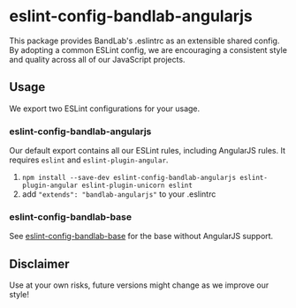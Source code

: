 # eslint-config-bandlab-angularjs

This package provides BandLab's .eslintrc as an extensible shared config.
By adopting a common ESLint config, we are encouraging a consistent style and quality across all of our JavaScript projects.

## Usage

We export two ESLint configurations for your usage.

### eslint-config-bandlab-angularjs

Our default export contains all our ESLint rules, including AngularJS rules. It requires `eslint` and `eslint-plugin-angular`.

1. `npm install --save-dev eslint-config-bandlab-angularjs eslint-plugin-angular eslint-plugin-unicorn eslint`
2. add `"extends": "bandlab-angularjs"` to your .eslintrc

### eslint-config-bandlab-base

See [eslint-config-bandlab-base](https://npmjs.com/eslint-config-bandlab-base) for the base without AngularJS support.

## Disclaimer

Use at your own risks, future versions might change as we improve our style!
